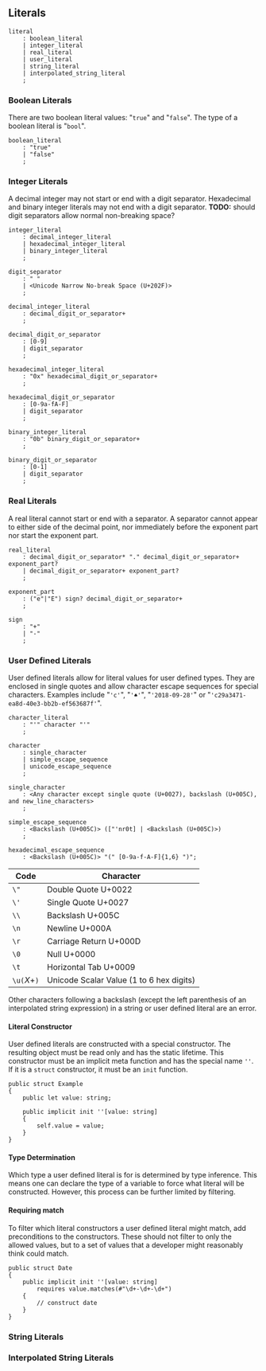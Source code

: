 ## Literals

```grammar
literal
    : boolean_literal
    | integer_literal
    | real_literal
    | user_literal
    | string_literal
    | interpolated_string_literal
    ;
```

### Boolean Literals

There are two boolean literal values: "`true`" and "`false`". The type of a boolean literal is "`bool`".

```grammar
boolean_literal
    : "true"
    | "false"
    ;
```

### Integer Literals

A decimal integer may not start or end with a digit separator. Hexadecimal and binary integer literals may not end with a digit separator.
**TODO:** should digit separators allow normal non-breaking space?

```grammar
integer_literal
    : decimal_integer_literal
    | hexadecimal_integer_literal
    | binary_integer_literal
    ;

digit_separator
    : " "
    | <Unicode Narrow No-break Space (U+202F)>
    ;

decimal_integer_literal
    : decimal_digit_or_separator+
    ;

decimal_digit_or_separator
    : [0-9]
    | digit_separator
    ;

hexadecimal_integer_literal
    : "0x" hexadecimal_digit_or_separator+
    ;

hexadecimal_digit_or_separator
    : [0-9a-fA-F]
    | digit_separator
    ;

binary_integer_literal
    : "0b" binary_digit_or_separator+
    ;

binary_digit_or_separator
    : [0-1]
    | digit_separator
    ;
```

### Real Literals

A real literal cannot start or end with a separator. A separator cannot appear to either side of the decimal point, nor immediately before the exponent part nor start the exponent part.

```grammar
real_literal
    : decimal_digit_or_separator* "." decimal_digit_or_separator+ exponent_part?
    | decimal_digit_or_separator+ exponent_part?
    ;

exponent_part
    : ("e"|"E") sign? decimal_digit_or_separator+
    ;

sign
    : "+"
    | "-"
    ;
```

### User Defined Literals

User defined literals allow for literal values for user defined types. They are enclosed in single quotes and allow character escape sequences for special characters. Examples include "`'c'`", "`'♠'`", "`'2018-09-28'`" or "`'c29a3471-ea8d-40e3-bb2b-ef563687f'`".

```grammar
character_literal
    : "'" character "'"
    ;

character
    : single_character
    | simple_escape_sequence
    | unicode_escape_sequence
    ;

single_character
    : <Any character except single quote (U+0027), backslash (U+005C), and new_line_characters>
    ;

simple_escape_sequence
    : <Backslash (U+005C)> (["'nr0t] | <Backslash (U+005C)>)
    ;

hexadecimal_escape_sequence
    : <Backslash (U+005C)> "(" [0-9a-f-A-F]{1,6} ")";
```

| Code         | Character                                |
| ------------ | ---------------------------------------- |
| `\"`         | Double Quote U+0022                      |
| `\'`         | Single Quote U+0027                      |
| `\\`         | Backslash U+005C                         |
| `\n`         | Newline U+000A                           |
| `\r`         | Carriage Return U+000D                   |
| `\0`         | Null U+0000                              |
| `\t`         | Horizontal Tab U+0009                    |
| `\u(`*X*+`)` | Unicode Scalar Value (1 to 6 hex digits) |

Other characters following a backslash (except the left parenthesis of an interpolated string expression) in a string or user defined literal are an error.

#### Literal Constructor

User defined literals are constructed with a special constructor. The resulting object must be read only and has the static lifetime. This constructor must be an implicit meta function and has the special name `''`. If it is a `struct` constructor, it must be an `init` function.

```adamant
public struct Example
{
    public let value: string;

    public implicit init ''[value: string]
    {
        self.value = value;
    }
}
```

#### Type Determination

Which type a user defined literal is for is determined by type inference. This means one can declare the type of a variable to force what literal will be constructed. However, this process can be further limited by filtering.

#### Requiring match

To filter which literal constructors a user defined literal might match, add preconditions to the constructors. These should not filter to only the allowed values, but to a set of values that a developer might reasonably think could match.

```adamant
public struct Date
{
    public implicit init ''[value: string]
        requires value.matches(#"\d+-\d+-\d+")
    {
        // construct date
    }
}
```

### String Literals

### Interpolated String Literals
